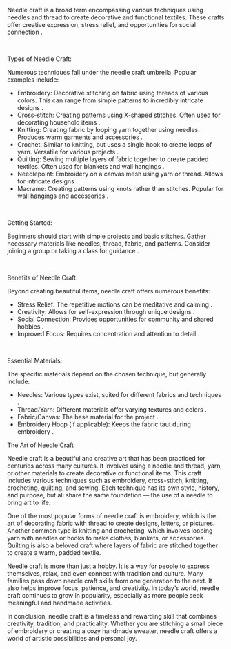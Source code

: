 Needle craft is a broad term encompassing various techniques using needles and thread to create decorative and functional textiles.  These crafts offer creative expression, stress relief, and opportunities for social connection .
 
 
 
Types of Needle Craft:
 
Numerous techniques fall under the needle craft umbrella. Popular examples include:
 
- Embroidery:  Decorative stitching on fabric using threads of various colors. This can range from simple patterns to incredibly intricate designs .
- Cross-stitch: Creating patterns using X-shaped stitches. Often used for decorating household items .
- Knitting:  Creating fabric by looping yarn together using needles. Produces warm garments and accessories .
- Crochet:  Similar to knitting, but uses a single hook to create loops of yarn. Versatile for various projects .
- Quilting:  Sewing multiple layers of fabric together to create padded textiles. Often used for blankets and wall hangings .
- Needlepoint: Embroidery on a canvas mesh using yarn or thread. Allows for intricate designs .
- Macrame: Creating patterns using knots rather than stitches. Popular for wall hangings and accessories .
 
 
 
Getting Started:
 
Beginners should start with simple projects and basic stitches.  Gather necessary materials like needles, thread, fabric, and patterns.  Consider joining a group or taking a class for guidance .
 
 
 
Benefits of Needle Craft:
 
Beyond creating beautiful items, needle craft offers numerous benefits:
 
- Stress Relief: The repetitive motions can be meditative and calming .
- Creativity:  Allows for self-expression through unique designs .
- Social Connection:  Provides opportunities for community and shared hobbies .
- Improved Focus:  Requires concentration and attention to detail .
 
 
 
Essential Materials:
 
The specific materials depend on the chosen technique, but generally include:
 
- Needles: Various types exist, suited for different fabrics and techniques .
- Thread/Yarn:  Different materials offer varying textures and colors .
- Fabric/Canvas: The base material for the project .
- Embroidery Hoop (if applicable): Keeps the fabric taut during embroidery .


The Art of Needle Craft

Needle craft is a beautiful and creative art that has been practiced for centuries across many cultures. It involves using a needle and thread, yarn, or other materials to create decorative or functional items. This craft includes various techniques such as embroidery, cross-stitch, knitting, crocheting, quilting, and sewing. Each technique has its own style, history, and purpose, but all share the same foundation — the use of a needle to bring art to life.

One of the most popular forms of needle craft is embroidery, which is the art of decorating fabric with thread to create designs, letters, or pictures. Another common type is knitting and crocheting, which involves looping yarn with needles or hooks to make clothes, blankets, or accessories. Quilting is also a beloved craft where layers of fabric are stitched together to create a warm, padded textile.

Needle craft is more than just a hobby. It is a way for people to express themselves, relax, and even connect with tradition and culture. Many families pass down needle craft skills from one generation to the next. It also helps improve focus, patience, and creativity. In today’s world, needle craft continues to grow in popularity, especially as more people seek meaningful and handmade activities.

In conclusion, needle craft is a timeless and rewarding skill that combines creativity, tradition, and practicality. Whether you are stitching a small piece of embroidery or creating a cozy handmade sweater, needle craft offers a world of artistic possibilities and personal joy.
